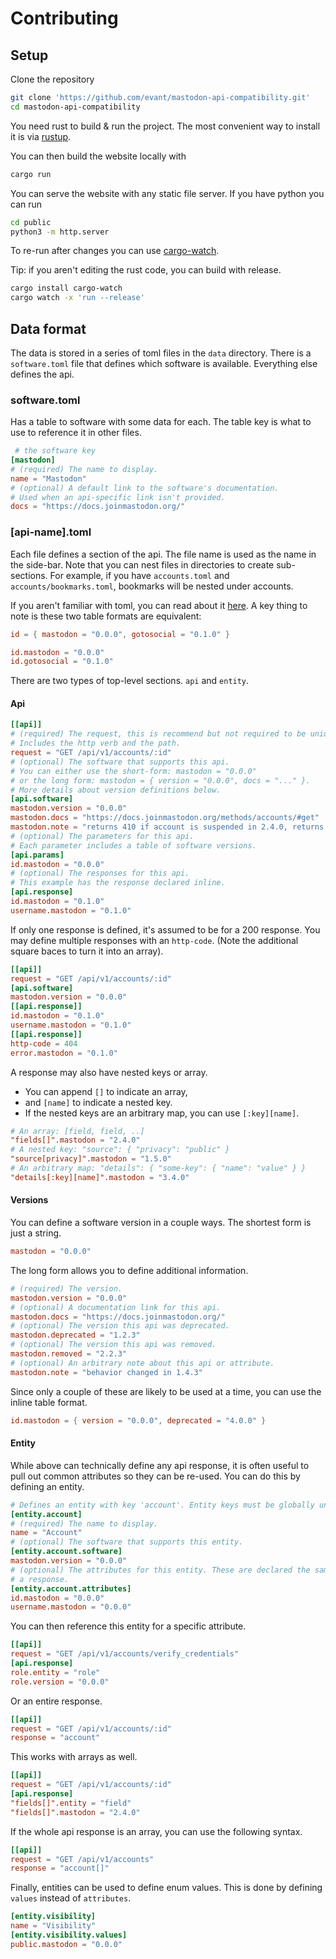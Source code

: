 # Contributing

## Setup

Clone the repository

```bash
git clone 'https://github.com/evant/mastodon-api-compatibility.git'
cd mastodon-api-compatibility
```

You need rust to build & run the project. The most convenient way to install it
is via [rustup](https://rustup.rs/).

You can then build the website locally with

```bash
cargo run
```

You can serve the website with any static file server. If you have python you can run

```bash
cd public
python3 -m http.server
```

To re-run after changes you can use
[cargo-watch](https://crates.io/crates/cargo-watch).

Tip: if you aren't editing the rust code, you can build with release.
```bash
cargo install cargo-watch
cargo watch -x 'run --release'
```

## Data format

The data is stored in a series of toml files in the `data` directory. There is a
`software.toml` file that defines which software is available. Everything else
defines the api.

### software.toml

Has a table to software with some data for each. The table key is what to use to
reference it in other files.

```toml
 # the software key
[mastodon]
# (required) The name to display.
name = "Mastodon"
# (optional) A default link to the software's documentation.
# Used when an api-specific link isn't provided.
docs = "https://docs.joinmastodon.org/"
```

### [api-name].toml

Each file defines a section of the api. The file name is used as the name in the
side-bar. Note that you can nest files in directories to create sub-sections.
For example, if you have `accounts.toml` and `accounts/bookmarks.toml`,
bookmarks will be nested under accounts.

If you aren't familiar with toml, you can read about it [here](https://toml.io). A key thing to
note is these two table formats are equivalent:

```toml
id = { mastodon = "0.0.0", gotosocial = "0.1.0" }
```

```toml
id.mastodon = "0.0.0"
id.gotosocial = "0.1.0"
```

There are two types of top-level sections. `api` and `entity`.

#### Api

```toml
[[api]]
# (required) The request, this is recommend but not required to be unique.
# Includes the http verb and the path.
request = "GET /api/v1/accounts/:id"
# (optional) The software that supports this api.
# You can either use the short-form: mastodon = "0.0.0"
# or the long form: mastodon = { version = "0.0.0", docs = "..." }.
# More details about version definitions below.
[api.software]
mastodon.version = "0.0.0"
mastodon.docs = "https://docs.joinmastodon.org/methods/accounts/#get"
mastodon.note = "returns 410 if account is suspended in 2.4.0, returns with suspended=true instead of 410 in 3.3.0"
# (optional) The parameters for this api.
# Each parameter includes a table of software versions.
[api.params]
id.mastodon = "0.0.0"
# (optional) The responses for this api.
# This example has the response declared inline.
[api.response]
id.mastodon = "0.1.0"
username.mastodon = "0.1.0"
```

If only one response is defined, it's assumed to be for a 200 response. You may define multiple
responses with an `http-code`.
(Note the additional square baces to turn it into an array).

```toml
[[api]]
request = "GET /api/v1/accounts/:id"
[api.software]
mastodon.version = "0.0.0"
[[api.response]]
id.mastodon = "0.1.0"
username.mastodon = "0.1.0"
[[api.response]]
http-code = 404
error.mastodon = "0.1.0"
```

A response may also have nested keys or array.
- You can append `[]` to indicate an array,
- and `[name]` to indicate a nested key.
- If the nested keys are an arbitrary map, you can use `[:key][name]`.

```toml
# An array: [field, field, ..]
"fields[]".mastodon = "2.4.0"
# A nested key: "source": { "privacy": "public" }
"source[privacy]".mastodon = "1.5.0"
# An arbitrary map: "details": { "some-key": { "name": "value" } }
"details[:key][name]".mastodon = "3.4.0"
```

#### Versions
You can define a software version in a couple ways. The shortest form is just a
string.
```toml
mastodon = "0.0.0"
```
The long form allows you to define additional information.
```toml
# (required) The version.
mastodon.version = "0.0.0"
# (optional) A documentation link for this api.
mastodon.docs = "https://docs.joinmastodon.org/"
# (optional) The version this api was deprecated.
mastodon.deprecated = "1.2.3"
# (optional) The version this api was removed.
mastodon.removed = "2.2.3"
# (optional) An arbitrary note about this api or attribute.
mastodon.note = "behavior changed in 1.4.3"
```
Since only a couple of these are likely to be used at a time, you can use the
inline table format.

```toml
id.mastodon = { version = "0.0.0", deprecated = "4.0.0" }
```

#### Entity

While above can technically define any api response, it is often useful to pull
out common attributes so they can be re-used. You can do this by defining an
entity.

```toml
# Defines an entity with key 'account'. Entity keys must be globally unique.
[entity.account]
# (required) The name to display.
name = "Account"
# (optional) The software that supports this entity.
[entity.account.software]
mastodon.version = "0.0.0"
# (optional) The attributes for this entity. These are declared the same way as in
# a response.
[entity.account.attributes]
id.mastodon = "0.0.0"
username.mastodon = "0.0.0"
```

You can then reference this entity for a specific attribute.

```toml
[[api]]
request = "GET /api/v1/accounts/verify_credentials"
[api.response]
role.entity = "role"
role.version = "0.0.0"
```

Or an entire response.

```toml
[[api]]
request = "GET /api/v1/accounts/:id"
response = "account"
```

This works with arrays as well.

```toml
[[api]]
request = "GET /api/v1/accounts/:id"
[api.response]
"fields[]".entity = "field"
"fields[]".mastodon = "2.4.0"
```

If the whole api response is an array, you can use the following syntax.

```toml
[[api]]
request = "GET /api/v1/accounts"
response = "account[]"
```

Finally, entities can be used to define enum values. This is done by defining
`values` instead of `attributes`.

```toml
[entity.visibility]
name = "Visibility"
[entity.visibility.values]
public.mastodon = "0.0.0"
```
